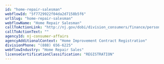 ```yaml
---
id: "home-repair-salesman"
webflowId: "5f7729922f04da2d7158b5f6"
urlSlug: "home-repair-salesman"
webflowName: "Home Repair Salesman"
callToActionLink: "http://nj.gov/dobi/division_consumers/finance/personalfinance_menu.htm"
callToActionText: ""
agencyId: nj-consumer-affairs
agencyAdditionalContext: "Home Improvement Contract Registration"
divisionPhone: "(888) 656-6225"
webflowIndustry: "Home Repair Sales"
licenseCertificationClassification: "REGISTRATION"
---
```

